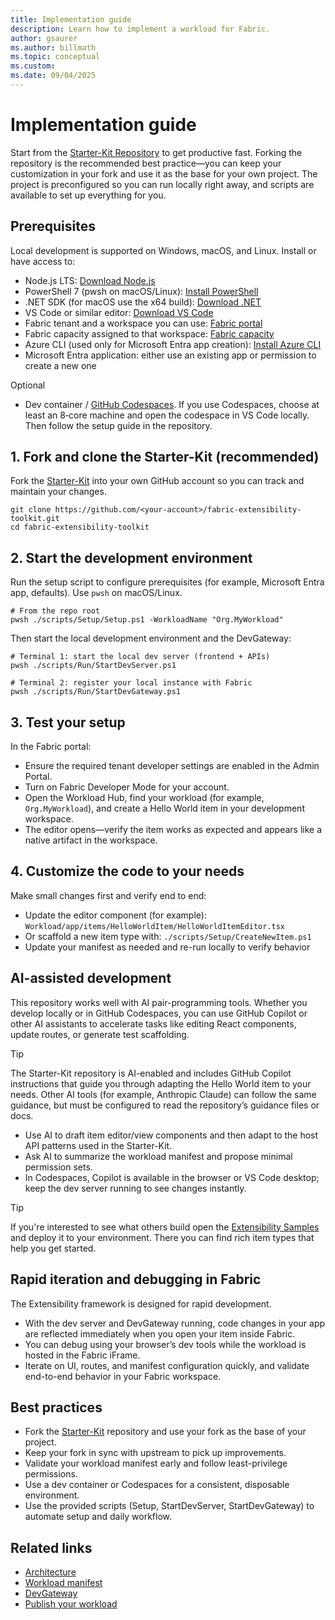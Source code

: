 ```yaml
---
title: Implementation guide
description: Learn how to implement a workload for Fabric.
author: gsaurer
ms.author: billmath
ms.topic: conceptual
ms.custom:
ms.date: 09/04/2025
---
```


# Implementation guide

Start from the [Starter-Kit Repository](https://aka.ms/fabric-extensibility-starter-kit) to get productive fast. Forking the repository is the recommended best practice—you can keep your customization in your fork and use it as the base for your own project. The project is preconfigured so you can run locally right away, and scripts are available to set up everything for you.

## Prerequisites

Local development is supported on Windows, macOS, and Linux. Install or have access to:

- Node.js LTS: [Download Node.js](https://nodejs.org/en/download)
- PowerShell 7 (pwsh on macOS/Linux): [Install PowerShell](/powershell/scripting/install/installing-powershell)
- .NET SDK (for macOS use the x64 build): [Download .NET](https://dotnet.microsoft.com/download)
- VS Code or similar editor: [Download VS Code](https://code.visualstudio.com/download)
- Fabric tenant and a workspace you can use: [Fabric portal](https://app.fabric.microsoft.com)
- Fabric capacity assigned to that workspace: [Fabric capacity](/fabric/enterprise/licenses)
- Azure CLI (used only for Microsoft Entra app creation): [Install Azure CLI](/cli/azure/install-azure-cli)
- Microsoft Entra application: either use an existing app or permission to create a new one

Optional

- Dev container / [GitHub Codespaces](https://github.com/features/codespaces). If you use Codespaces, choose at least an 8‑core machine and open the codespace in VS Code locally. Then follow the setup guide in the repository.

## 1. Fork and clone the Starter-Kit (recommended)

Fork the [Starter-Kit](https://aka.ms/fabric-extensibility-starter-kit) into your own GitHub account so you can track and maintain your changes.

```pwsh
git clone https://github.com/<your-account>/fabric-extensibility-toolkit.git
cd fabric-extensibility-toolkit
```


## 2. Start the development environment

Run the setup script to configure prerequisites (for example, Microsoft Entra app, defaults). Use `pwsh` on macOS/Linux.

```pwsh
# From the repo root
pwsh ./scripts/Setup/Setup.ps1 -WorkloadName "Org.MyWorkload"
```

Then start the local development environment and the DevGateway:

```pwsh
# Terminal 1: start the local dev server (frontend + APIs)
pwsh ./scripts/Run/StartDevServer.ps1

# Terminal 2: register your local instance with Fabric
pwsh ./scripts/Run/StartDevGateway.ps1
```

## 3. Test your setup

In the Fabric portal:

- Ensure the required tenant developer settings are enabled in the Admin Portal.
- Turn on Fabric Developer Mode for your account.
- Open the Workload Hub, find your workload (for example, `Org.MyWorkload`), and create a Hello World item in your development workspace.
- The editor opens—verify the item works as expected and appears like a native artifact in the workspace.

## 4. Customize the code to your needs

Make small changes first and verify end to end:

- Update the editor component (for example): `Workload/app/items/HelloWorldItem/HelloWorldItemEditor.tsx`
- Or scaffold a new item type with: `./scripts/Setup/CreateNewItem.ps1`
- Update your manifest as needed and re-run locally to verify behavior

## AI-assisted development

This repository works well with AI pair-programming tools. Whether you develop locally or in GitHub Codespaces, you can use GitHub Copilot or other AI assistants to accelerate tasks like editing React components, update routes, or generate test scaffolding.

> [!TIP]
> The Starter-Kit repository is AI-enabled and includes GitHub Copilot instructions that guide you through adapting the Hello World item to your needs. Other AI tools (for example, Anthropic Claude) can follow the same guidance, but must be configured to read the repository’s guidance files or docs.

- Use AI to draft item editor/view components and then adapt to the host API patterns used in the Starter-Kit.
- Ask AI to summarize the workload manifest and propose minimal permission sets.
- In Codespaces, Copilot is available in the browser or VS Code desktop; keep the dev server running to see changes instantly.

> [!TIP]
> If you're interested to see what others build open the [Extensibility Samples](https://aka.ms/fabric-extensibility-toolkit-samples) and deploy it to your environment. There you can find rich item types that help you get started.

## Rapid iteration and debugging in Fabric

The Extensibility framework is designed for rapid development.

- With the dev server and DevGateway running, code changes in your app are reflected immediately when you open your item inside Fabric.
- You can debug using your browser’s dev tools while the workload is hosted in the Fabric iFrame.
- Iterate on UI, routes, and manifest configuration quickly, and validate end-to-end behavior in your Fabric workspace.

## Best practices

- Fork the [Starter-Kit](https://aka.ms/fabric-extensibility-starter-kit) repository and use your fork as the base of your project.
- Keep your fork in sync with upstream to pick up improvements.
- Validate your workload manifest early and follow least-privilege permissions.
- Use a dev container or Codespaces for a consistent, disposable environment.
- Use the provided scripts (Setup, StartDevServer, StartDevGateway) to automate setup and daily workflow.

## Related links

- [Architecture](architecture.md)
- [Workload manifest](manifest-workload.md)
- [DevGateway](devgateway.md)
- [Publish your workload](publish-workload-flow.md)

